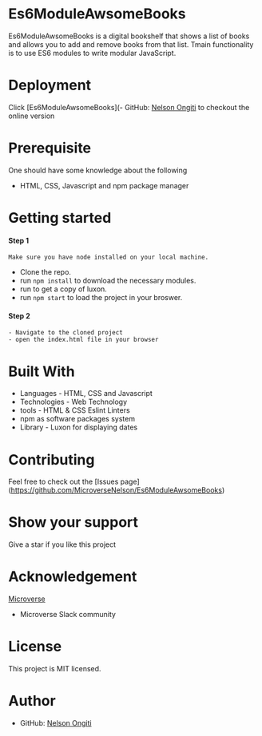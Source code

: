 # Es6ModuleAwsomeBooks
Es6ModuleAwsomeBooks is a digital bookshelf that shows a list of books and allows you to add and remove books from that list. Tmain functionality is to use ES6 modules to write modular JavaScript.

# Deployment
Click [Es6ModuleAwsomeBooks](- GitHub: [Nelson Ongiti](https://github.com/MicroverseNelson/Es6ModuleAwsomeBooks) to checkout the online version

# Prerequisite
One should have some knowledge about the following
- HTML, CSS, Javascript and npm package manager
# Getting started
#### Step 1
    Make sure you have node installed on your local machine.

- Clone the repo.
- run `npm install` to download the necessary modules.
- run <script src="luxon.js"></script> to get a copy of luxon.
- run `npm start` to load the project in your broswer.
#### Step 2
    - Navigate to the cloned project
    - open the index.html file in your browser

# Built With
- Languages - HTML, CSS and Javascript
- Technologies - Web Technology
- tools - HTML & CSS Eslint Linters
- npm as software packages system
- Library - Luxon for displaying dates

# Contributing
Feel free to check out the [Issues page] (https://github.com/MicroverseNelson/Es6ModuleAwsomeBooks)

# Show your support
Give a star if you like this project

# Acknowledgement
 [Microverse](https://www.microverse.org/?grsf=i6yi2m)
 - Microverse Slack community
 
# License
This project is MIT licensed.

# Author
- GitHub: [Nelson Ongiti](https://github.com/MicroverseNelson)